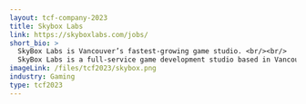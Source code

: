 ```yaml
---
layout: tcf-company-2023
title: Skybox Labs
link: https://skyboxlabs.com/jobs/
short_bio: >
  SkyBox Labs is Vancouver’s fastest-growing game studio. <br/><br/>
  SkyBox Labs is a full-service game development studio based in Vancouver, BC, Canada. Founded in 2011, we’ve developed titles alongside some of the world’s top publishers including Xbox Game Studios, Wizards of the Coast, and Electronic Arts. The studio is currently co-developing Halo Infinite, working on projects in the Minecraft universe, supporting development of Magic: The Gathering Arena, and supporting development of Fallout 76.
imageLink: /files/tcf2023/skybox.png
industry: Gaming
type: tcf2023
---
```

